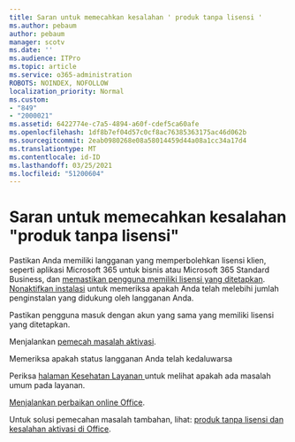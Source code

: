 ```yaml
---
title: Saran untuk memecahkan kesalahan ' produk tanpa lisensi '
ms.author: pebaum
author: pebaum
manager: scotv
ms.date: ''
ms.audience: ITPro
ms.topic: article
ms.service: o365-administration
ROBOTS: NOINDEX, NOFOLLOW
localization_priority: Normal
ms.custom:
- "849"
- "2000021"
ms.assetid: 6422774e-c7a5-4894-a60f-cdef5ca60afe
ms.openlocfilehash: 1df8b7ef04d57c0cf8ac76385363175ac46d062b
ms.sourcegitcommit: 2eab0980268e08a58014459d44a08a1cc34a17d4
ms.translationtype: MT
ms.contentlocale: id-ID
ms.lasthandoff: 03/25/2021
ms.locfileid: "51200604"
---
```

# <a name="suggestions-for-solving-unlicensed-product-errors"></a>Saran untuk memecahkan kesalahan "produk tanpa lisensi"

Pastikan Anda memiliki langganan yang memperbolehkan lisensi klien, seperti aplikasi Microsoft 365 untuk bisnis atau Microsoft 365 Standard Business, dan [memastikan pengguna memiliki lisensi yang ditetapkan](https://docs.microsoft.com/microsoft-365/admin/add-users/add-users). [Nonaktifkan instalasi](https://docs.microsoft.com/microsoft-365/admin/add-users/delete-a-user) untuk memeriksa apakah Anda telah melebihi jumlah penginstalan yang didukung oleh langganan Anda.
  
Pastikan pengguna masuk dengan akun yang sama yang memiliki lisensi yang ditetapkan.
  
Menjalankan [pemecah masalah aktivasi](https://aka.ms/SARA-OfficeActivation-Alchemy).
  
Memeriksa apakah status langganan Anda telah kedaluwarsa
  
Periksa [ halaman Kesehatan Layanan ](https://docs.microsoft.com/office365/enterprise/view-service-health)untuk melihat apakah ada masalah umum pada layanan.
  
[Menjalankan perbaikan online Office](https://support.office.com/Article/7821d4b6-7c1d-4205-aa0e-a6b40c5bb88b?wt.mc_id=Alchemy_ClientDIA).
  
Untuk solusi pemecahan masalah tambahan, lihat: [produk tanpa lisensi dan kesalahan aktivasi di Office](https://support.office.com/Article/0d23d3c0-c19c-4b2f-9845-5344fedc4380?wt.mc_id=Alchemy_ClientDIA).
  